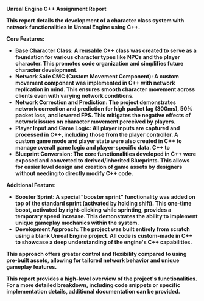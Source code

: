 <b>Unreal Engine C++ Assignment Report<b>

This report details the development of a character class system with network functionalities in Unreal Engine using C++.

<b>Core Features:<b>
<ul>
<li>Base Character Class: A reusable C++ class was created to serve as a foundation for various character types like NPCs and the player character. This promotes code organization and simplifies future character development.</li>
<li/>Network Safe CMC (Custom Movement Component): A custom movement component was implemented in C++ with network replication in mind. This ensures smooth character movement across clients even with varying network conditions.</li>
<li>Network Correction and Prediction: The project demonstrates network correction and prediction for high packet lag (300ms), 50% packet loss, and lowered FPS. This mitigates the negative effects of network issues on character movement perceived by players.</li>
<li>Player Input and Game Logic: All player inputs are captured and processed in C++, including those from the player controller. A custom game mode and player state were also created in C++ to manage overall game logic and player-specific data.
C++ to</li>
<li>Blueprint Conversion: The core functionalities developed in C++ were exposed and converted to derived/inherited Blueprints. This allows for easier level design and creation of game assets by designers without needing to directly modify C++ code.</li>
</ul>
<b>Additional Feature:<b>
<ul>
<li>Booster Sprint: A special "booster sprint" functionality was added on top of the standard sprint (activated by holding shift). This one-time boost, activated by right-clicking while sprinting, provides a temporary speed increase. This demonstrates the ability to implement unique gameplay mechanics within the system.</li>
<li>Development Approach:
The project was built entirely from scratch using a blank Unreal Engine project. All code is custom-made in C++ to showcase a deep understanding of the engine's C++ capabilities.</li>
</ul>
This approach offers greater control and flexibility compared to using pre-built assets, allowing for tailored network behavior and unique gameplay features.

This report provides a high-level overview of the project's functionalities.  For a more detailed breakdown, including code snippets or specific implementation details, additional documentation can be provided.
 
